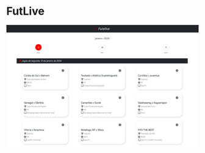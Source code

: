 # FutLive

<p align="center">
  <img src="./public/static/futlive-on.png" alt="FutLive example" width="auto">
</p>

